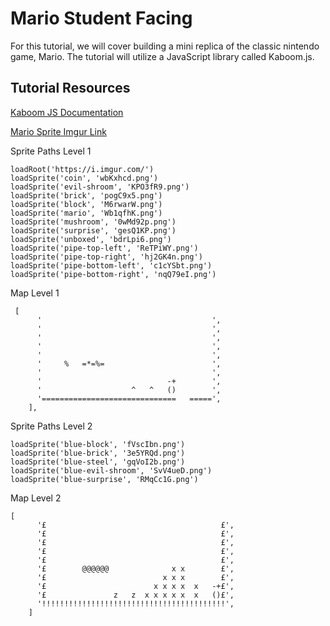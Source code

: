# Mario Student Facing

For this tutorial, we will cover building a mini replica of the classic nintendo game, Mario. The tutorial will utilize a JavaScript library called Kaboom.js.

## Tutorial Resources

[Kaboom JS Documentation](https://kaboomjs.com/)

[Mario Sprite Imgur Link](https://imgur.com/a/F8Jkryq)

Sprite Paths Level 1

```
loadRoot('https://i.imgur.com/')
loadSprite('coin', 'wbKxhcd.png')
loadSprite('evil-shroom', 'KPO3fR9.png')
loadSprite('brick', 'pogC9x5.png')
loadSprite('block', 'M6rwarW.png')
loadSprite('mario', 'Wb1qfhK.png')
loadSprite('mushroom', '0wMd92p.png')
loadSprite('surprise', 'gesQ1KP.png')
loadSprite('unboxed', 'bdrLpi6.png')
loadSprite('pipe-top-left', 'ReTPiWY.png')
loadSprite('pipe-top-right', 'hj2GK4n.png')
loadSprite('pipe-bottom-left', 'c1cYSbt.png')
loadSprite('pipe-bottom-right', 'nqQ79eI.png')
```

Map Level 1

```
 [
      '                                      ',
      '                                      ',
      '                                      ',
      '                                      ',
      '                                      ',
      '     %   =*=%=                        ',
      '                                      ',
      '                            -+        ',
      '                    ^   ^   ()        ',
      '==============================   =====',
    ],
```

Sprite Paths Level 2

```
loadSprite('blue-block', 'fVscIbn.png')
loadSprite('blue-brick', '3e5YRQd.png')
loadSprite('blue-steel', 'gqVoI2b.png')
loadSprite('blue-evil-shroom', 'SvV4ueD.png')
loadSprite('blue-surprise', 'RMqCc1G.png')
```

Map Level 2

```
[
      '£                                       £',
      '£                                       £',
      '£                                       £',
      '£                                       £',
      '£                                       £',
      '£        @@@@@@              x x        £',
      '£                          x x x        £',
      '£                        x x x x  x   -+£',
      '£               z   z  x x x x x  x   ()£',
      '!!!!!!!!!!!!!!!!!!!!!!!!!!!!!!!!!!!!!!!!!',
    ]
```
